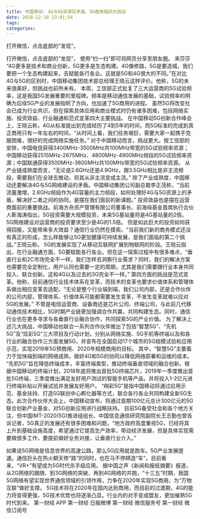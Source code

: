 ```yaml
---
title: 中国移动: 4G与5G资源存矛盾，5G商用临四大挑战
date: 2018-12-10 13:01:54
tags: 
categories: 
---
```

打开微信，点击底部的“发现”，
<!-- more -->
打开微信，点击底部的“发现”，
使用“扫一扫”即可将网页分享至朋友圈。
来莎莎
“4G更多是技术和商业创新，5G更多是生态构建。4G像修路，5G是要造城，我们要把一个生态构建起来，去赋能各行各业。这就是5G和4G很大的不同。”在对比4G与5G的区别时，中国移动集团技术部总经理王晓云这样评价。他称，5G的未来很美好，但挑战也前所未有。
本周，工信部正式批复了三大运营商的5G试验频率，这是我国5G发展重要的里程碑。频率是移动通信发展的基础，试验频率的明确为后续5G产业的发展指明了方向，也加速了5G商用的进程。
虽然5G将改变社会已成为行业共识，但在探索具体应用和商业模式时仍有诸多困难，包括网络实施、投资效益、行业融通和范式变革四大主要挑战。
在中国移动5G创新合作峰会上，王晓云称，4G从标准提出到完成经历了4到5年的时间，而5G标准的完成到真正商用只有一年左右的时间，“从时间上看，我们任务艰巨，需要大家一起携手克服困难，很好的完成网络实施任务。”
对于中国移动而言，挑战更大。按工信部的安排，中国电信获得3400MHz-3500MHz共100MHz带宽的5G试验频率资源；中国移动获得2515MHz-2675MHz、4800MHz-4900MHz频段的5G试验频率资源；中国联通获得3500MHz-3600MHz共100MHz带宽的5G试验频率资源。
从产业链成熟度而言，“无论是2.6GHz还是4.9GHz，跟3.5GHz相比是非主流频段，需要我们在全球去推动，将其从非主流变成主流。”
除了产业成熟度，中国移动还要解决4G与5G网络建设的矛盾。中国移动集团公司副总裁李正茂称，“当前流量激增，2.6GHz频段作为4G容量的主力频段，如何处理好4G与5G资源上的矛盾，解决好二者之间的协同，是摆在我们面前的新课题。”
投资效益也是摆在运营商面前的重要挑战。前海方舟资产管理有限公司董事长、前海母基金首席执行合伙人靳海涛指出，5G投资需要大规模投资，未来5G基站量将是4G基站量的2倍，5G网络建设对运营商的投资要求至少是4G的1.5倍。
但是如此巨大的投资如何获得回报，又能带来多大效益？通信行业仍然在摸索。“当前我们新的商务模式还没有真正的形成，怎么样能够让5G更加健康可持续发展，是我们面临的第二个挑战。”王晓云称。
5G的发展实现了从移动互联网扩展到物联网的阶段。王晓云指出，在行业融通方面，5G要赋能各行各业。但在这一探索过程中有很多难点，“垂直行业和2C市场完全不一样，我们怎样去洞察行业需求？同时，我们的解决方案也需要完全定制化，用户认同也需要一定的周期，尤其是我们需要跟行业本身共同投入、联合创新。这和4G以及过去的3G完全不一样。”
第四方面的挑战是范式变革。他称，目前通信行业技术体系在变革，而技术的变革也要求价值体系和管理体系做出相应变革去适配，“无论是整个行业端到端，我们公司内部，还是合作伙伴的公司内部，管理体系、价值体系可能都需要发生变革，不发生变革就难以应对5G的发展。”
不管是电信运营商、设备商还是芯片公司、终端公司，与此前几代移动通信技术相比，5G时期产业链更加强调合作共赢，共同构建生态。同时，通信行业也在更多寻求与各垂直行业融合协作，共同探索5G的产业价值。
为了解决上述几大挑战，中国移动也联合一系列合作伙伴推出了包括“智慧5G”、“先机5G”及“炫彩5G”三大项目及行动计划，分别从网络实施、5G手机等终端以及和各行业的融合协作三方面发展5G，并宣布在全国启动17个城市的5G规模试验和应用示范，实现2019年5G预商用、2020年规模商用的目标。
其中，“智慧5G”主要着力于加快端到端的网络成熟，做好4G和5G的协同以降低网络部署和运维的成本。
“先机5G”旨在降低终端成本，丰富终端类型，推动终端垂直领域的融合创新。根据中国移动的终端计划，2018年底将推出首批5G终端芯片，2019年一季度推出首批5G终端，三季度推出满足友好用户测试的智能手机等产品，并将投入1-2亿元进行终端补贴以开展试验并发展友好用户。
“绚彩5G”是指中国移动将通过应用示范、基金扶持、打造5G联创中心孵化器等方式，联合各行各业共同构建全新5G生态。此次合作伙伴大会上，中国移动宣布，将通过首期100亿元总计300亿元的5G联合创新产业基金，对5G创新应用进行战略扶持。
目前5G备受社会和各个地方关注，但中国IMT-2020(5G)推进组组长、中国信息通信研究院副院长王志勤也曾告诉记者，5G真正的发展还有很多困难和问题，“地方政府高度重视5G，已经将其上升到基础设施高度，希望通过它提高生产效率，带动经济发展，但是具体实现需要做很多工作，要提前做好业务对接，让垂直行业介入。”
 
 
如果说5G网络是信息世界的高速公路，那么5G应用就是跑车。5G产业发展提速。通信巨头在热火朝天修“路”的同时，也在马不停蹄造“车”。目前看来，“VR+”有望成为5G时代杀手级应用。
据中国之声《新闻和报纸摘要》报道，从2G网络的跟随、到3G网络的突破、再到4G网络的并跑，“十三五”时期，我国5G网络有望实现世界通信领域的引领作用，力争在2020年实现5G商用，为“万物互联”做好支撑。
5G技术将在2020年在国内达到商用，而目前的过渡期，4G的能力将变得更强，5G技术优势也将逐渐凸显。行业内的对手变成盟友，更加催熟5G时代到来。
第一财经
APP
第一财经
日报微博
第一财经
微信服务号
第一财经
微信订阅号
